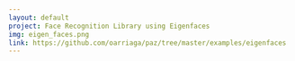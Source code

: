 ```yaml
---
layout: default
project: Face Recognition Library using Eigenfaces
img: eigen_faces.png
link: https://github.com/oarriaga/paz/tree/master/examples/eigenfaces
---
```

